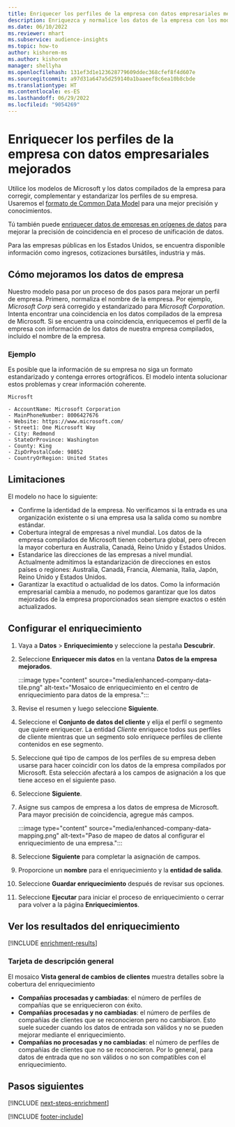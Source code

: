 ```yaml
---
title: Enriquecer los perfiles de la empresa con datos empresariales mejorados
description: Enriquezca y normalice los datos de la empresa con los modelos de Microsoft.
ms.date: 06/10/2022
ms.reviewer: mhart
ms.subservice: audience-insights
ms.topic: how-to
author: kishorem-ms
ms.author: kishorem
manager: shellyha
ms.openlocfilehash: 131ef3d1e123628779609ddec368cfef8f4d607e
ms.sourcegitcommit: a97d31a647a5d259140a1baaeef8c6ea10b8cbde
ms.translationtype: HT
ms.contentlocale: es-ES
ms.lasthandoff: 06/29/2022
ms.locfileid: "9054269"
---
```

# <a name="enrich-company-profiles-with-enhanced-company-data"></a>Enriquecer los perfiles de la empresa con datos empresariales mejorados

Utilice los modelos de Microsoft y los datos compilados de la empresa para corregir, complementar y estandarizar los perfiles de su empresa. Usaremos el [formato de Common Data Model](/common-data-model/schema/core/applicationcommon/account) para una mejor precisión y conocimientos.

Tú también puede [enriquecer datos de empresas en orígenes de datos](data-sources-enrichment.md) para mejorar la precisión de coincidencia en el proceso de unificación de datos.

Para las empresas públicas en los Estados Unidos, se encuentra disponible información como ingresos, cotizaciones bursátiles, industria y más.  

## <a name="how-we-enhance-company-data"></a>Cómo mejoramos los datos de empresa

Nuestro modelo pasa por un proceso de dos pasos para mejorar un perfil de empresa. Primero, normaliza el nombre de la empresa. Por ejemplo, *Microsoft Corp* será corregido y estandarizado para *Microsoft Corporation*. Intenta encontrar una coincidencia en los datos compilados de la empresa de Microsoft. Si se encuentra una coincidencia, enriquecemos el perfil de la empresa con información de los datos de nuestra empresa compilados, incluido el nombre de la empresa.

### <a name="example"></a>Ejemplo

Es posible que la información de su empresa no siga un formato estandarizado y contenga errores ortográficos. El modelo intenta solucionar estos problemas y crear información coherente.

```Input
Microsft
```

```Output
- AccountName: Microsoft Corporation
- MainPhoneNumber: 8006427676
- Website: https://www.microsoft.com/
- Street1: One Microsoft Way
- City: Redmond
- StateOrProvince: Washington
- County: King
- ZipOrPostalCode: 98052
- CountryOrRegion: United States
```

## <a name="limitations"></a>Limitaciones

El modelo no hace lo siguiente:

- Confirme la identidad de la empresa. No verificamos si la entrada es una organización existente o si una empresa usa la salida como su nombre estándar.
- Cobertura integral de empresas a nivel mundial. Los datos de la empresa compilados de Microsoft tienen cobertura global, pero ofrecen la mayor cobertura en Australia, Canadá, Reino Unido y Estados Unidos.
- Estandarice las direcciones de las empresas a nivel mundial. Actualmente admitimos la estandarización de direcciones en estos países o regiones: Australia, Canadá, Francia, Alemania, Italia, Japón, Reino Unido y Estados Unidos.
- Garantizar la exactitud o actualidad de los datos. Como la información empresarial cambia a menudo, no podemos garantizar que los datos mejorados de la empresa proporcionados sean siempre exactos o estén actualizados.

## <a name="configure-the-enrichment"></a>Configurar el enriquecimiento

1. Vaya a **Datos** > **Enriquecimiento** y seleccione la pestaña **Descubrir**.

1. Seleccione **Enriquecer mis datos** en la ventana **Datos de la empresa mejorados**.

   :::image type="content" source="media/enhanced-company-data-tile.png" alt-text="Mosaico de enriquecimiento en el centro de enriquecimiento para datos de la empresa.":::

1. Revise el resumen y luego seleccione **Siguiente**.

1. Seleccione el **Conjunto de datos del cliente** y elija el perfil o segmento que quiere enriquecer. La entidad *Cliente* enriquece todos sus perfiles de cliente mientras que un segmento solo enriquece perfiles de cliente contenidos en ese segmento.

1. Seleccione qué tipo de campos de los perfiles de su empresa deben usarse para hacer coincidir con los datos de la empresa compilados por Microsoft. Esta selección afectará a los campos de asignación a los que tiene acceso en el siguiente paso.

1. Seleccione **Siguiente**.

1. Asigne sus campos de empresa a los datos de empresa de Microsoft. Para mayor precisión de coincidencia, agregue más campos.

    :::image type="content" source="media/enhanced-company-data-mapping.png" alt-text="Paso de mapeo de datos al configurar el enriquecimiento de una empresa.":::

1. Seleccione **Siguiente** para completar la asignación de campos.

1. Proporcione un **nombre** para el enriquecimiento y la **entidad de salida**.

1. Seleccione **Guardar enriquecimiento** después de revisar sus opciones.

1. Seleccione **Ejecutar** para iniciar el proceso de enriquecimiento o cerrar para volver a la página **Enriquecimientos**.

## <a name="view-enrichment-results"></a>Ver los resultados del enriquecimiento

[!INCLUDE [enrichment-results](includes/enrichment-results.md)]

### <a name="overview-card"></a>Tarjeta de descripción general

El mosaico **Vista general de cambios de clientes** muestra detalles sobre la cobertura del enriquecimiento

- **Compañías procesadas y cambiadas**: el número de perfiles de compañías que se enriquecieron con éxito.
- **Compañías procesadas y no cambiadas**: el número de perfiles de compañías de clientes que se reconocieron pero no cambiaron. Esto suele suceder cuando los datos de entrada son válidos y no se pueden mejorar mediante el enriquecimiento.
- **Compañías no procesadas y no cambiadas**: el número de perfiles de compañías de clientes que no se reconocieron. Por lo general, para datos de entrada que no son válidos o no son compatibles con el enriquecimiento.

## <a name="next-steps"></a>Pasos siguientes

[!INCLUDE [next-steps-enrichment](includes/next-steps-enrichment.md)]

[!INCLUDE [footer-include](includes/footer-banner.md)]
